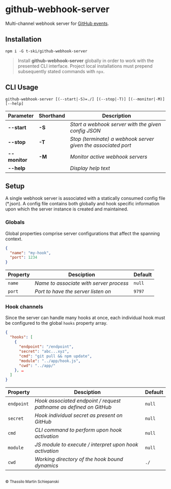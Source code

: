 # github-webhook-server

Multi-channel webhook server for [GitHub events](https://docs.github.com/en/developers/webhooks-and-events/webhooks/creating-webhooks).

## Installation

``` cli
npm i -G t-ski/github-webhook-server
```

> Install **github-webhook-server** globally in order to work with the presented CLI interface. Project local installations must prepend subsequently stated commands with `npx`.

## CLI Usage

``` cli
github-webhook-server [(--start|-S)=./] [(--stop|-T)] [(--monitor|-M)] [--help]
```

| Parameter | Shorthand | Description |
| --------- | --------- | ----------- |
| **--start** | **-S** | *Start a webhook server with the given config JSON* |
| **--stop** | **-T** | *Stop (terminate) a webhook server given the associated port* |
| **--monitor** | **-M** | *Monitor active webhook servers* |
| **--help** | | *Display help text* |

## Setup

A single webhook server is associated with a statically consumed config file (*.json). A config file contains both globally and hook specific information upon which the server instance is created and maintained.

### Globals

Global properties comprise server configurations that affect the spanning context.

``` json
{
  "name": "my-hook",
  "port": 1234
}
```

| Property | Desciption | Default |
| -------- | ---------- | ------- |
| `name` | *Name to associate with server process* | `null` |
| `port` | *Port to have the server listen on* | `9797` |

### Hook channels

Since the server can handle many hooks at once, each individual hook must be configured to the global `hooks` property array.  

``` json
{
  "hooks": [
    {
      "endpoint": "/endpoint",
      "secret": "abc...xyz",
      "cmd": "git pull && npm update",
      "module": "../app/hook.js",
      "cwd": "../app/"
    }, …
  ]
}
```

| Property | Desciption | Default |
| -------- | ---------- | ------- |
| `endpoint` | *Hook associated endpoint / request pathname as defined on GitHub* | `null` |
| `secret` | *Hook individual secret as present on GitHub* | `null` |
| `cmd` | *CLI command to perform upon hook activation* | `null` |
| `module` | *JS module to execute / interpret upon hook activation* | `null` |
| `cwd` | *Working directory of the hook bound dynamics* | `./` |

## 

<sub>© Thassilo Martin Schiepanski</sub>